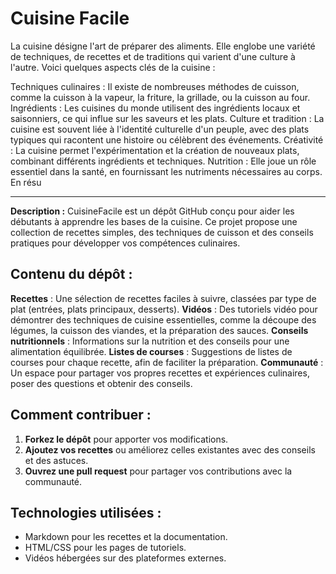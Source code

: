 # Cuisine Facile

La cuisine désigne l'art de préparer des aliments. Elle englobe une variété de techniques, de recettes et de traditions qui varient d'une culture à l'autre. Voici quelques aspects clés de la cuisine :

Techniques culinaires : Il existe de nombreuses méthodes de cuisson, comme la cuisson à la vapeur, la friture, la grillade, ou la cuisson au four.
Ingrédients : Les cuisines du monde utilisent des ingrédients locaux et saisonniers, ce qui influe sur les saveurs et les plats.
Culture et tradition : La cuisine est souvent liée à l'identité culturelle d'un peuple, avec des plats typiques qui racontent une histoire ou célèbrent des événements.
Créativité : La cuisine permet l'expérimentation et la création de nouveaux plats, combinant différents ingrédients et techniques.
Nutrition : Elle joue un rôle essentiel dans la santé, en fournissant les nutriments nécessaires au corps.
En résu

---

**Description :** CuisineFacile est un dépôt GitHub conçu pour aider les débutants à apprendre les bases de la cuisine. Ce projet propose une collection de recettes simples, des techniques de cuisson et des conseils pratiques pour développer vos compétences culinaires.

## Contenu du dépôt :

**Recettes** : Une sélection de recettes faciles à suivre, classées par type de plat (entrées, plats principaux, desserts).
**Vidéos** : Des tutoriels vidéo pour démontrer des techniques de cuisine essentielles, comme la découpe des légumes, la cuisson des viandes, et la préparation des sauces.
**Conseils nutritionnels** : Informations sur la nutrition et des conseils pour une alimentation équilibrée.
**Listes de courses** : Suggestions de listes de courses pour chaque recette, afin de faciliter la préparation.
**Communauté** : Un espace pour partager vos propres recettes et expériences culinaires, poser des questions et obtenir des conseils.

## Comment contribuer :

1. **Forkez le dépôt** pour apporter vos modifications.
2. **Ajoutez vos recettes** ou améliorez celles existantes avec des conseils et des astuces.
3. **Ouvrez une pull request** pour partager vos contributions avec la communauté.

## Technologies utilisées :

- Markdown pour les recettes et la documentation.
- HTML/CSS pour les pages de tutoriels.
- Vidéos hébergées sur des plateformes externes.
